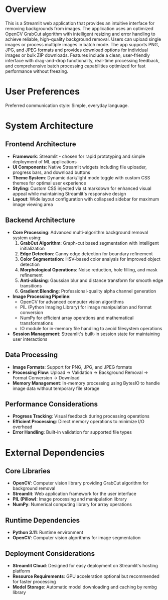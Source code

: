 # Overview

This is a Streamlit web application that provides an intuitive interface for removing backgrounds from images. The application uses an optimized OpenCV GrabCut algorithm with intelligent resizing and error handling to achieve reliable, high-quality background removal. Users can upload single images or process multiple images in batch mode. The app supports PNG, JPG, and JPEG formats and provides download options for individual images or bulk ZIP downloads. Features include a clean, user-friendly interface with drag-and-drop functionality, real-time processing feedback, and comprehensive batch processing capabilities optimized for fast performance without freezing.

# User Preferences

Preferred communication style: Simple, everyday language.

# System Architecture

## Frontend Architecture
- **Framework**: Streamlit - chosen for rapid prototyping and simple deployment of ML applications
- **UI Components**: Native Streamlit widgets including file uploader, progress bars, and download buttons
- **Theme System**: Dynamic dark/light mode toggle with custom CSS themes for optimal user experience
- **Styling**: Custom CSS injected via st.markdown for enhanced visual appeal while maintaining Streamlit's responsive design
- **Layout**: Wide layout configuration with collapsed sidebar for maximum image viewing area

## Backend Architecture
- **Core Processing**: Advanced multi-algorithm background removal system using:
  1. **GrabCut Algorithm**: Graph-cut based segmentation with intelligent initialization
  2. **Edge Detection**: Canny edge detection for boundary refinement
  3. **Color Segmentation**: HSV-based color analysis for improved object detection
  4. **Morphological Operations**: Noise reduction, hole filling, and mask refinement
  5. **Anti-aliasing**: Gaussian blur and distance transform for smooth edge transitions
  6. **Gradient Blending**: Professional-quality alpha channel generation
- **Image Processing Pipeline**:
  - OpenCV for advanced computer vision algorithms
  - PIL (Python Imaging Library) for image manipulation and format conversion
  - NumPy for efficient array operations and mathematical transformations
  - IO module for in-memory file handling to avoid filesystem operations
- **Session Management**: Streamlit's built-in session state for maintaining user interactions

## Data Processing
- **Image Formats**: Support for PNG, JPG, and JPEG formats
- **Processing Flow**: Upload → Validation → Background Removal → Format Conversion → Download
- **Memory Management**: In-memory processing using BytesIO to handle image data without temporary file storage

## Performance Considerations
- **Progress Tracking**: Visual feedback during processing operations
- **Efficient Processing**: Direct memory operations to minimize I/O overhead
- **Error Handling**: Built-in validation for supported file types

# External Dependencies

## Core Libraries
- **OpenCV**: Computer vision library providing GrabCut algorithm for background removal
- **Streamlit**: Web application framework for the user interface
- **PIL (Pillow)**: Image processing and manipulation library
- **NumPy**: Numerical computing library for array operations

## Runtime Dependencies
- **Python 3.11**: Runtime environment
- **OpenCV**: Computer vision algorithms for image segmentation

## Deployment Considerations
- **Streamlit Cloud**: Designed for easy deployment on Streamlit's hosting platform
- **Resource Requirements**: GPU acceleration optional but recommended for faster processing
- **Model Storage**: Automatic model downloading and caching by rembg library